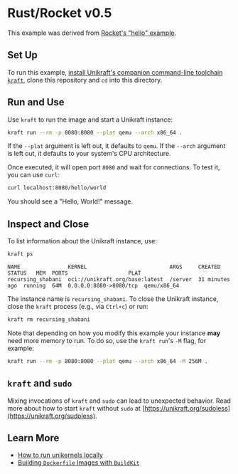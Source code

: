 # Rust/Rocket v0.5

This example was derived from [Rocket's "hello" example](https://github.com/rwf2/Rocket/tree/v0.5/examples/hello).

## Set Up

To run this example, [install Unikraft's companion command-line toolchain `kraft`](https://unikraft.org/docs/cli), clone this repository and `cd` into this directory.

## Run and Use

Use `kraft` to run the image and start a Unikraft instance:

```bash
kraft run --rm -p 8080:8080 --plat qemu --arch x86_64 .
```

If the `--plat` argument is left out, it defaults to `qemu`.
If the `--arch` argument is left out, it defaults to your system's CPU architecture.

Once executed, it will open port `8080` and wait for connections.
To test it, you can use `curl`:

```bash
curl localhost:8080/hello/world
```

You should see a "Hello, World!" message.

## Inspect and Close

To list information about the Unikraft instance, use:

```bash
kraft ps
```

```text
NAME               KERNEL                          ARGS     CREATED         STATUS   MEM  PORTS                   PLAT
recursing_shabani  oci://unikraft.org/base:latest  /server  31 minutes ago  running  64M  0.0.0.0:8080->8080/tcp  qemu/x86_64
```

The instance name is `recursing_shabani`.
To close the Unikraft instance, close the `kraft` process (e.g., via `Ctrl+c`) or run:

```bash
kraft rm recursing_shabani
```

Note that depending on how you modify this example your instance **may** need more memory to run.
To do so, use the `kraft run`'s `-M` flag, for example:

```bash
kraft run --rm -p 8080:8080 --plat qemu --arch x86_64 -M 256M .
```

## `kraft` and `sudo`

Mixing invocations of `kraft` and `sudo` can lead to unexpected behavior.
Read more about how to start `kraft` without `sudo` at [https://unikraft.org/sudoless](https://unikraft.org/sudoless).

## Learn More

- [How to run unikernels locally](https://unikraft.org/docs/cli/running)
- [Building `Dockerfile` Images with `BuildKit`](https://unikraft.org/guides/building-dockerfile-images-with-buildkit)
